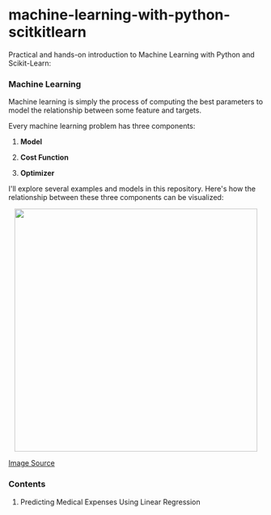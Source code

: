 # machine-learning-with-python-scitkitlearn
Practical and hands-on introduction to Machine Learning with Python and Scikit-Learn:

### Machine Learning

Machine learning is simply the process of computing the best parameters to model the relationship between some feature and targets. 

Every machine learning problem has three components:

1. **Model**

2. **Cost Function**

3. **Optimizer**

I'll explore several examples and models in this repository. Here's how the relationship between these three components can be visualized:

<div align="center">
  <img src="https://i.imgur.com/oiGQFJ9.png" width="480">
</div>

[Image Source](https://jovian.com/aakashns/python-sklearn-linear-regression)


### Contents
1. Predicting Medical Expenses Using Linear Regression
